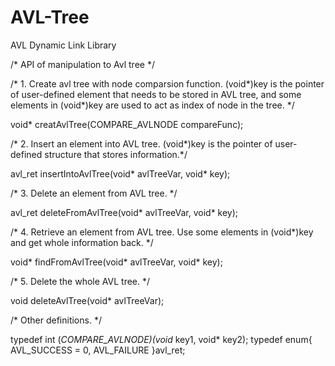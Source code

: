 # AVL-Tree
AVL Dynamic Link Library

/* API of manipulation to Avl tree */

/* 1. Create avl tree with node comparsion function. (void*)key is the pointer of user-defined element that needs to be stored in AVL tree, and some elements in (void*)key are used to act as index of node in the tree. */

void* creatAvlTree(COMPARE_AVLNODE compareFunc);

/* 2. Insert an element into AVL tree. (void*)key is the pointer of user-defined structure that stores information.*/

avl_ret insertIntoAvlTree(void* avlTreeVar, void* key);

/* 3. Delete an element from AVL tree. */

avl_ret deleteFromAvlTree(void* avlTreeVar, void* key);

/* 4. Retrieve an element from AVL tree. Use some elements in (void*)key and get whole information back. */

void* findFromAvlTree(void* avlTreeVar, void* key);

/* 5. Delete the whole AVL tree. */

void deleteAvlTree(void* avlTreeVar);

/* Other definitions. */

typedef int (*COMPARE_AVLNODE)(void* key1, void* key2);
typedef enum{
    AVL_SUCCESS = 0,
    AVL_FAILURE
}avl_ret;
